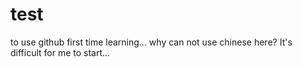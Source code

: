 # test
to use github first time
learning...
why can not use chinese here?
It's difficult for me to start...
